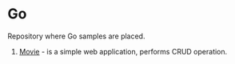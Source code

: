 # Go
Repository where Go samples are placed.

1.  [Movie](https://github.com/0x218/Go_Exercise/tree/master/Movie) - is a simple web application, performs CRUD operation.
